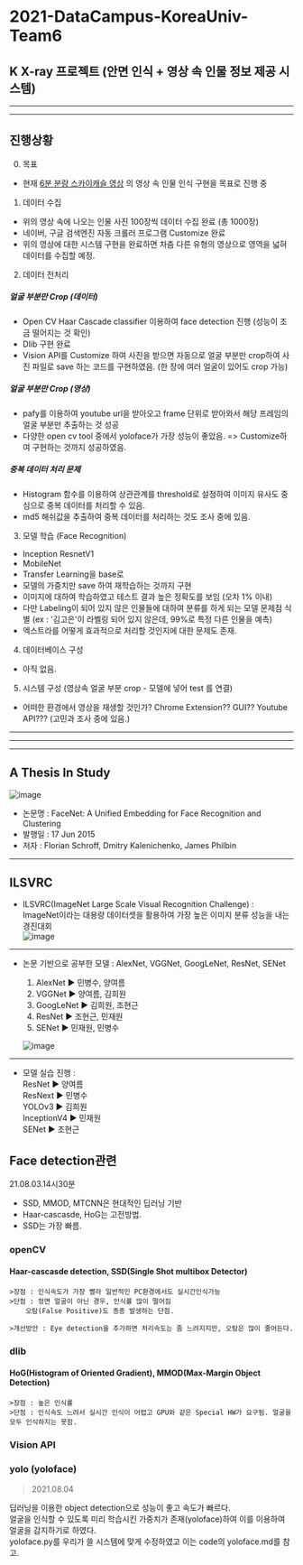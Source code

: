 # 2021-DataCampus-KoreaUniv-Team6

## K X-ray 프로젝트 (안면 인식 + 영상 속 인물 정보 제공 시스템)
---
---
## 진행상황
0. 목표
- 현재 [6분 분량 스카이캐슬 영상](https://youtu.be/l9_V93YLKXM) 의 영상 속 인물 인식 구현을 목표로 진행 중

1. 데이터 수집
- 위의 영상 속에 나오는 인물 사진 100장씩 데이터 수집 완료 (총 1000장)
- 네이버, 구글 검색엔진 자동 크롤러 프로그램 Customize 완료
- 위의 영상에 대한 시스템 구현을 완료하면 차츰 다른 유형의 영상으로 영역을 넓혀 데이터를 수집할 예정.

2. 데이터 전처리
##### 얼굴 부분만 Crop (데이터)
- Open CV Haar Cascade classifier 이용하여 face detection 진행 (성능이 조금 떨어지는 것 확인)
- Dlib 구현 완료
- Vision API를 Customize 하여 사진을 받으면 자동으로 얼굴 부분만 crop하여 사진 파일로 save 하는 코드를 구현하였음. (한 장에 여러 얼굴이 있어도 crop 가능)

##### 얼굴 부분만 Crop (영상)
- pafy를 이용하여 youtube url을 받아오고 frame 단위로 받아와서 해당 프레임의 얼굴 부분만 추출하는 것 성공
- 다양한 open cv tool 중에서 yoloface가 가장 성능이 좋았음. => Customize하여 구현하는 것까지 성공하였음.

##### 중복 데이터 처리 문제
- Histogram 함수를 이용하여 상관관계를 threshold로 설정하여 이미지 유사도 중심으로 중복 데이터를 처리할 수 있음.
- md5 해쉬값을 추출하여 중복 데이터를 처리하는 것도 조사 중에 있음.

3. 모델 학습 (Face Recognition)
- Inception ResnetV1
- MobileNet
- Transfer Learning을 base로
- 모델의 가중치만 save 하여 재학습하는 것까지 구현
- 이미지에 대하여 학습하였고 테스트 결과 높은 정확도를 보임 (오차 1% 이내)
- 다만 Labeling이 되어 있지 않은 인물들에 대하여 분류를 하게 되는 모델 문제점 식별 (ex : '김고은'이 라벨링 되어 있지 않은데, 99%로 특정 다른 인물을 예측)
- 엑스트라를 어떻게 효과적으로 처리할 것인지에 대한 문제도 존재.

4. 데이터베이스 구성
- 아직 없음.

5. 시스템 구성 (영상속 얼굴 부분 crop - 모델에 넣어 test 를 연결)
- 어떠한 환경에서 영상을 재생할 것인가? Chrome Extension?? GUI?? Youtube API??? (고민과 조사 중에 있음.)

---
---
---


## A Thesis In Study
![image](https://user-images.githubusercontent.com/87224039/126871730-9a8d43cd-5b5c-4cbe-a7c8-a946f5de6ccc.png)

* 논문명 : FaceNet: A Unified Embedding for Face Recognition and Clustering
* 발행일 : 17 Jun 2015
* 저자 : Florian Schroff, Dmitry Kalenichenko, James Philbin
----------------------------------------------------   

## ILSVRC
* ILSVRC(ImageNet Large Scale Visual Recognition Challenge) :   
  ImageNet이라는 대용량 데이터셋을 활용하여 가장 높은 이미지 분류 성능을 내는 경진대회   
  ![image](https://user-images.githubusercontent.com/87224039/127144600-c51b7050-9c9a-477b-b8b2-b9084aa3478b.png)   
----------------------------------------------------   
* 논문 기반으로 공부한 모델 : AlexNet, VGGNet, GoogLeNet, ResNet, SENet   
  1. AlexNet ▶ 민병수, 양여름   
  2. VGGNet ▶ 양여름, 김희원   
  3. GoogLeNet ▶ 김희원, 조현근   
  4. ResNet ▶ 조현근, 민재원   
  5. SENet ▶ 민재원, 민병수   

  ![image](https://user-images.githubusercontent.com/67731178/127153824-f0f9f484-876d-4181-9ccf-d531f61e438b.png)   
----------------------------------------------------   
* 모델 실습 진행 :   
  ResNet      ▶ 양여름   
  ResNext     ▶ 민병수   
  YOLOv3      ▶ 김희원    
  InceptionV4 ▶ 민재원   
  SENet       ▶ 조현근   


## Face detection관련
21.08.03.14시30분
* SSD, MMOD, MTCNN은 현대적인 딥러닝 기반
* Haar-cascasde, HoG는 고전방법.
* SSD는 가장 빠름.

### openCV 
#### Haar-cascasde detection, SSD(Single Shot multibox Detector)
	>장점 : 인식속도가 가장 빨라 일반적인 PC환경에서도 실시간인식가능
	>단점 : 정면 얼굴이 아닌 경우, 인식률 많이 떨어짐
		오탐(False Positive)도 종종 발생하는 단점.

	>개선방안 : Eye detection을 추가하면 처리속도는 좀 느려지지만, 오탐은 많이 줄어든다.

### dlib
#### HoG(Histogram of Oriented Gradient), MMOD(Max-Margin Object Detection)
	>장점 : 높은 인식률
	>단점 : 인식속도 느려서 실시간 인식이 어렵고 GPU와 같은 Special HW가 요구됨. 얼굴을 모두 인식하지는 못함.


### Vision API

### yolo (yoloface)
> 2021.08.04

딥러닝을 이용한 object detection으로 성능이 좋고 속도가 빠르다.   
얼굴을 인식할 수 있도록 미리 학습시킨 가중치가 존재(yoloface)하여 이를 이용하여 얼굴을 감지하기로 하였다.   
yoloface.py를 우리가 쓸 시스템에 맞게 수정하였고 이는 code의 yoloface.md를 참고.
